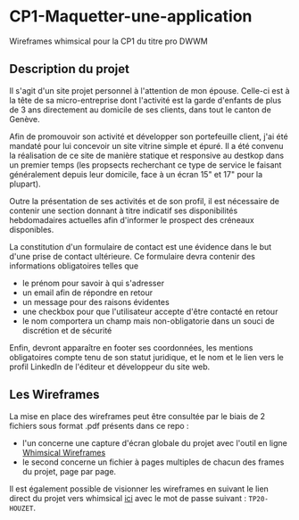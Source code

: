 # CP1-Maquetter-une-application
Wireframes whimsical pour la CP1 du titre pro DWWM

## Description du projet

Il s'agit d'un site projet personnel à l'attention de mon épouse.
Celle-ci est à la tête de sa micro-entreprise dont l'activité est la garde d'enfants de plus de 3 ans directement au domicile de ses clients, dans tout le canton de Genève.

Afin de promouvoir son activité et développer son portefeuille client, j'ai été mandaté pour lui concevoir un site vitrine simple et épuré.
Il a été convenu la réalisation de ce site de manière statique et responsive au destkop dans un premier temps (les propsects recherchant ce type de service le faisant généralement depuis leur domicile, face à un écran 15" et 17" pour la plupart). 

Outre la présentation de ses activités et de son profil, il est nécessaire de contenir une section donnant à titre indicatif ses disponibilités hebdomadaires actuelles afin d'informer le prospect des créneaux disponibles. 

La constitution d'un formulaire de contact est une évidence dans le but d'une prise de contact ultérieure. Ce formulaire devra contenir des informations obligatoires telles que 
- le prénom pour savoir à qui s'adresser
- un email afin de répondre en retour 
- un message pour des raisons évidentes
- une checkbox pour que l'utilisateur accepte d'être contacté en retour
- le nom comportera un champ mais non-obligatorie dans un souci de discrétion et de sécurité

Enfin, devront apparaître en footer ses coordonnées, les mentions obligatoires compte tenu de son statut juridique, et le nom et le lien vers le profil LinkedIn de l'éditeur et développeur du site web.

## Les Wireframes

La mise en place des wireframes peut être consultée par le biais de 2 fichiers sous format .pdf présents dans ce repo : 

- l'un concerne une capture d'écran globale du projet avec l'outil en ligne <a href="https://whimsical.com/wireframes" target="_blank">Whimsical Wireframes</a>
- le second concerne un fichier à pages multiples de chacun des frames du projet, page par page.

Il est également possible de visionner les wireframes en suivant le lien direct du projet vers whimsical <a href="https://whimsical.com/maricris-website-GFw7tA9P5NE3cpXp2r8Myq" target="_blank">ici</a> avec le mot de passe suivant : `TP20-HOUZET`.
  
  
  
  
